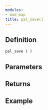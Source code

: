 ```yaml
---
modules:
- mod_map
title: pal_save()
---
```


## Definition

    pal_save ( )

## Parameters

## Returns

## Example

```
```
